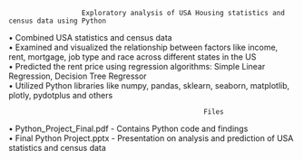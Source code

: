                       Exploratory analysis of USA Housing statistics and census data using Python
                      
                      
•	Combined USA statistics and census data <br />
•	Examined and visualized the relationship between factors like income, rent, mortgage, job type and race across different states in the US <br />
•	Predicted the rent price using regression algorithms: Simple Linear Regression, Decision Tree Regressor <br />
•	Utilized Python libraries like numpy, pandas, sklearn, seaborn, matplotlib, plotly, pydotplus and others <br />

                                                    Files
•	Python_Project_Final.pdf - Contains Python code and findings <br />
•	Final Python Project.pptx - Presentation on analysis and prediction of USA statistics and census data
